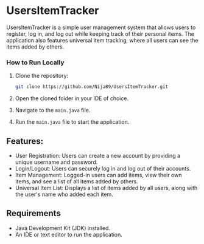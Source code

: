 # UsersItemTracker

UsersItemTracker is a simple user management system that allows users to register, log in, and log out while keeping track of their personal items. The application also features universal item tracking, where all users can see the items added by others.


### How to Run Locally

1. Clone the repository:
   ```sh
   git clone https://github.com/Nija89/UsersItemTracker.git
   ```
2. Open the cloned folder in your IDE of choice.

3. Navigate to the `main.java` file.

4. Run the `main.java` file to start the application.

## Features:

- User Registration: Users can create a new account by providing a unique username and password.
- Login/Logout: Users can securely log in and log out of their accounts.
- Item Management: Logged-in users can add items, view their own items, and see a list of all items added by others.
- Universal Item List: Displays a list of items added by all users, along with the user's name who added each item.

## Requirements

- Java Development Kit (JDK) installed.
- An IDE or text editor to run the application.
